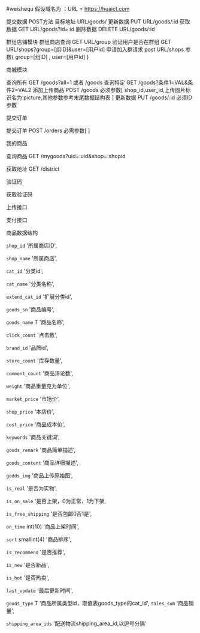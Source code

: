 #weishequ
假设域名为 ：URL = https://huaict.com
            
提交数据  POST方法   目标地址  URL/goods/
更新数据  PUT			URL/goods/:id
获取数据  GET 			URL/goods?id=:id
删除数据  DELETE		URL/goods/:id	


群组店铺模块
群组商店查询 GET      URL/group
验证用户是否在群组 GET              URL/shops?group=[组ID]&user=[用户id]
申请加入群请求 post    URL/shops       参数{  group=[组ID]  , user=[用户id]  }


商城模块

查询所有 GET  /goods?all=1    或者   /goods
查询特定 GET  /goods?条件1=VAL&条件2=VAL2
添加上传商品  POST  /goods    必须参数[ shop_id,user_id,上传图片标识名为 picture,其他参数参考末尾数据结构表 ]
更新数据   PUT  /goods/:id   必须ID参数

提交订单

提交订单  POST /orders     必需参数[  ]


我的商品

查询商品  GET /mygoods?uid=:uid&shop=:shopid


获取地址  GET /district


验证码

获取验证码 

上传接口

支付接口





商品数据结构

`shop_id`  '所属商店ID',

`shop_name`  '所属商店',

`cat_id`  '分类id',

`cat_name` '分类名称',

`extend_cat_id`  '扩展分类id',

`goods_sn`  '商品编号',

`goods_name` T '商品名称',

`click_count`  '点击数',

`brand_id`  '品牌id',

`store_count`  '库存数量',

`comment_count` '商品评论数',

`weight`  '商品重量克为单位',

`market_price`  '市场价',

`shop_price` '本店价',

`cost_price`  '商品成本价',

`keywords`  '商品关键词',

  `goods_remark`  '商品简单描述',
  
  `goods_content`  '商品详细描述',
  
  `godds_img`  '商品上传原始图',
  
  `is_real`  '是否为实物',
  
  `is_on_sale`  '是否上架，0为正常，1为下架,
  
  `is_free_shipping`  '是否包邮0否1是',
  
  `on_time` int(10)  '商品上架时间',
  
  `sort` smallint(4)  '商品排序',
  
  `is_recommend`  '是否推荐',
  
  `is_new`  '是否新品',
  
  `is_hot` '是否热卖',
  
  `last_update`  '最后更新时间',
  
  `goods_type` T '商品所属类型id，取值表goods_type的cat_id',
  `sales_sum`  '商品销量',
  
  `shipping_area_ids`  '配送物流shipping_area_id,以逗号分隔'